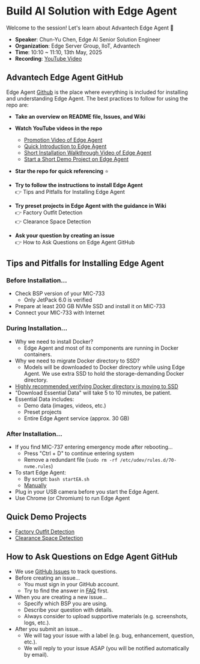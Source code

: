 # Build AI Solution with Edge Agent

Welcome to the session! Let's learn about Advantech Edge Agent 🚀

- **Speaker**: Chun-Yu Chen, Edge AI Senior Solution Engineer
- **Organization**: Edge Server Group, IIoT, Advantech
- **Time**: 10:10 ~ 11:10, 13th May, 2025
- **Recording**: [YouTube Video](https://youtu.be/Z3mp8ZOjV1w)

## Advantech Edge Agent GitHub

Edge Agent [Github](https://github.com/advantech-EdgeAI/edge_agent) is the place where everything is included for installing and understanding Edge Agent. The best practices to follow for using the repo are:

- **Take an overview on README file, Issues, and Wiki**
- **Watch YouTube videos in the repo**
  - [Promotion Video of Edge Agent](https://www.youtube.com/watch?v=xsvGXlDslf0)
  - [Quick Introduction to Edge Agent](https://www.youtube.com/watch?v=P6T5xecStjk)
  - [Short Installation Walkthrough Video of Edge Agent](https://www.youtube.com/watch?v=zIH040_c2yg)
  - [Start a Short Demo Project on Edge Agent](https://www.youtube.com/watch?v=XNr-aNQwoPc)
- **Star the repo for quick referencing** ⭐
- **Try to follow the instructions to install Edge Agent**  
  👉 Tips and Pitfalls for Installing Edge Agent
- **Try preset projects in Edge Agent with the guidance in Wiki**  
  👉 Factory Outfit Detection  
  👉 Clearance Space Detection

- **Ask your question by creating an issue**  
  👉 How to Ask Questions on Edge Agent GitHub

## Tips and Pitfalls for Installing Edge Agent

### Before Installation…

- Check BSP version of your MIC-733
  - Only JetPack 6.0 is verified
- Prepare at least 200 GB NVMe SSD and install it on MIC-733
- Connect your MIC-733 with Internet

### During Installation…

- Why we need to install Docker?
  - Edge Agent and most of its components are running in Docker containers.
- Why we need to migrate Docker directory to SSD?
  - Models will be downloaded to Docker directory while using Edge Agent. We use extra SSD to hold the storage-demanding Docker directory.
- [Highly recommended verifying Docker directory is moving to SSD](https://github.com/advantech-EdgeAI/edge_agent/wiki/Test-Docker-on-SSD)
- "Download Essential Data" will take 5 to 10 minutes, be patient.
- Essential Data includes:
  - Demo data (images, videos, etc.)
  - Preset projects
  - Entire Edge Agent service (approx. 30 GB)

### After Installation…

- If you find MIC-737 entering emergency mode after rebooting…
  - Press "Ctrl + D" to continue entering system
  - Remove a redundant file (`sudo rm -rf /etc/udev/rules.d/70-nvme.rules`)
- To start Edge Agent:
  - By script: `bash startEA.sh`
  - [Manually](https://github.com/advantech-EdgeAI/edge_agent?tab=readme-ov-file#optional-start-edge-agent-manually)
- Plug in your USB camera before you start the Edge Agent.
- Use Chrome (or Chromium) to run Edge Agent

## Quick Demo Projects

- [Factory Outfit Detection](https://github.com/advantech-EdgeAI/edge_agent/wiki/Factory-Outfit-Detection)
- [Clearance Space Detection](https://github.com/advantech-EdgeAI/edge_agent/wiki/Clearance-Space-Detection)

## How to Ask Questions on Edge Agent GitHub

- We use [GitHub Issues](https://github.com/advantech-EdgeAI/edge_agent/issues) to track questions.
- Before creating an issue…
  - You must sign in your GitHub account.
  - Try to find the answer in [FAQ](https://github.com/advantech-EdgeAI/edge_agent/issues?q=is%3Aissue%20state%3Aclosed%20label%3AFAQ) first.
- When you are creating a new issue…
  - Specify which BSP you are using.
  - Describe your question with details.
  - Always consider to upload supportive materials (e.g. screenshots, logs, etc.).
- After you submit an issue…
  - We will tag your issue with a label (e.g. bug, enhancement, question, etc.).
  - We will reply to your issue ASAP (you will be notified automatically by email).
